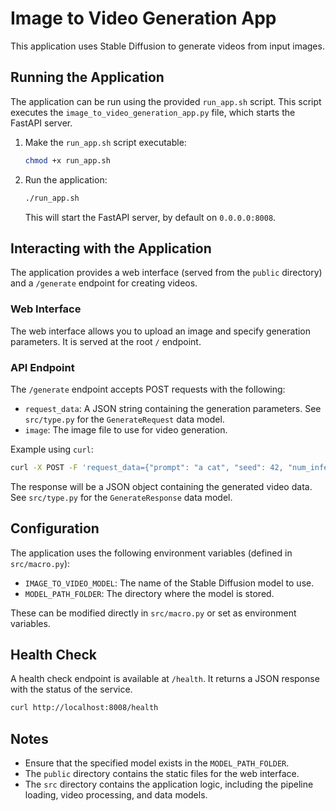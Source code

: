 # Image to Video Generation App

This application uses Stable Diffusion to generate videos from input images.

## Running the Application

The application can be run using the provided `run_app.sh` script. This script executes the `image_to_video_generation_app.py` file, which starts the FastAPI server.

1.  Make the `run_app.sh` script executable:

    ```bash
    chmod +x run_app.sh
    ```

2.  Run the application:

    ```bash
    ./run_app.sh
    ```

    This will start the FastAPI server, by default on `0.0.0.0:8008`.

## Interacting with the Application

The application provides a web interface (served from the `public` directory) and a `/generate` endpoint for creating videos.

### Web Interface

The web interface allows you to upload an image and specify generation parameters.  It is served at the root `/` endpoint.

### API Endpoint

The `/generate` endpoint accepts POST requests with the following:

-   `request_data`: A JSON string containing the generation parameters.  See `src/type.py` for the `GenerateRequest` data model.
-   `image`: The image file to use for video generation.

Example using `curl`:

```bash
curl -X POST -F 'request_data={"prompt": "a cat", "seed": 42, "num_inference_steps": 50, "guidance_scale": 7.5, "negative_prompt": "blurry", "nums_frames": 16, "nums_video_per_prompt": 1, "fps": 24}' -F 'image=@/path/to/your/image.jpg' http://localhost:8008/generate > output.json
```

The response will be a JSON object containing the generated video data.  See `src/type.py` for the `GenerateResponse` data model.

## Configuration

The application uses the following environment variables (defined in `src/macro.py`):

-   `IMAGE_TO_VIDEO_MODEL`: The name of the Stable Diffusion model to use.
-   `MODEL_PATH_FOLDER`: The directory where the model is stored.

These can be modified directly in `src/macro.py` or set as environment variables.

## Health Check

A health check endpoint is available at `/health`.  It returns a JSON response with the status of the service.

```bash
curl http://localhost:8008/health
```

## Notes

-   Ensure that the specified model exists in the `MODEL_PATH_FOLDER`.
-   The `public` directory contains the static files for the web interface.
-   The `src` directory contains the application logic, including the pipeline loading, video processing, and data models.
